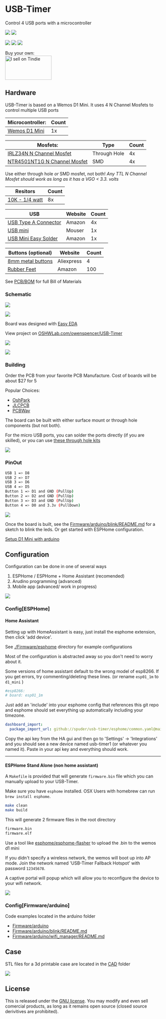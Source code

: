 # USB-Timer

Control 4 USB ports with a microcontroller

![](https://imgur.com/A2CsYek.png)
![](https://imgur.com/ROunWd5.png)

![](https://imgur.com/yNPN8Ie.png)
![](https://i.imgur.com/fN3Y8YD.png)
![](https://imgur.com/tp0hgIG.png)


Buy your own:   
<a href="https://www.tindie.com/stores/spuder/?ref=offsite_badges&utm_source=sellers_spuder&utm_medium=badges&utm_campaign=badge_medium"><img src="https://d2ss6ovg47m0r5.cloudfront.net/badges/tindie-mediums.png" alt="I sell on Tindie" width="150" height="78"></a>
## Hardware

USB-Timer is based on a Wemos D1 Mini. It uses 4 N Channel Mosfets to control multiple USB ports

| **Microcontroller**: | Count | 
| --- | --- |
| [Wemos D1 Mini](https://www.amazon.com/MakerFocus-NodeMcu-Development-ESP8266-Compatible/dp/B07KW54YSK) | 1x | 


| **Mosfets**: | Type | Count | 
| --- | --- | --- | 
| [IRLZ34N N Channel Mosfet ](https://www.amazon.com/BOJACK-IRLZ34N-IRLZ34NPBF-N-Channel-transistors/dp/B08L8S3154) |Through Hole| 4x|
| [NTR4501NT1G N Channel Mosfet](https://www.mouser.com/ProductDetail/863-NTR4501NT1G) |SMD | 4x |

Use either through hole _or_ SMD mosfet, not both!
*Any TTL N Channel Mosfet should work as long as it has a VGO < 3.3. volts*


| **Resitors**  | Count | 
| ---  | --- | 
| [10K - 1/4 watt](https://www.mouser.com/ProductDetail/Vishay-Beyschlag/MBA02040C1002FC100?qs=nlQjf3QnJCoHnMMMaOw%2FFA%3D%3D) | 8x | 

| **USB** | Website | Count |
| --- | --- | --- |
| [USB Type A Connector](https://www.amazon.com/gp/product/B00H51E7B0/ref=ewc_pr_img_3?smid=ATVPDKIKX0DER&psc=1) | Amazon | 4x | 
| [USB mini](https://www.mouser.com/ProductDetail/798-ZX62D-B-5PA830) | Mouser | 1x | 
| [USB Mini Easy Solder](https://www.amazon.com/Micro-Interface-Adapter-Breakout-Module/dp/B07B5ZDLJY/ref=sr_1_5?crid=1STON25BNGX2E&keywords=micro+usb+header&qid=1658890928&sprefix=micro+usb+header%2Caps%2C181&sr=8-5) | Amazon | 1x | 


| **Buttons (optional)** | Website | Count | 
| --- | --- | --- |
| [8mm metal buttons](https://www.aliexpress.com/item/3256801677651364.html?spm=a2g0o.productlist.0.0.169c62f1N2n2FT&algo_pvid=c18aeb60-fc17-4477-b9e9-b930d34a5b91&algo_exp_id=c18aeb60-fc17-4477-b9e9-b930d34a5b91-5&pdp_ext_f=%7B%22sku_id%22%3A%2212000017904710697%22%7D&pdp_npi=2%40dis%21USD%210.91%210.68%21%21%21%21%21%402101d8b516622380113308192e6a4d%2112000017904710697%21sea&curPageLogUid=412udmnHGEBC) | Aliexpress | 4
| [Rubber Feet](https://www.amazon.com/gp/product/B07G86DL1L/ref=ppx_yo_dt_b_asin_title_o00_s00?ie=UTF8&psc=1) | Amazon | 100| 

See [PCB/BOM](./PCB/BOM) for full Bill of Materials

### Schematic

![](https://imgur.com/e69g4XU.png)

![](https://imgur.com/ZkSwsCX.png)


Board was designed with [Easy EDA](https://easyeda.com/)

View project on [OSHWLab.com/owenspencer/USB-Timer](https://oshwlab.com/owenspencer/USB-Timer)

![](https://i.imgur.com/y102LIr.png)

![](https://i.imgur.com/PML6dVw.png)

### Building

Order the PCB from your favorite PCB Manufacture. Cost of boards will be about $27 for 5

Popular Choices: 
- [OshPark](https://oshpark.com/)
- [JLCPCB](https://jlcpcb.com/)
- [PCBWay](https://www.pcbway.com/)


The board can be built with either surface mount or through hole components (but not both). 

For the micro USB ports, you can solder the ports directly (if you are skilled), or you can use [these through hole kits](https://www.amazon.com/gp/product/B07KS1RPMP/ref=ewc_pr_img_2?smid=AB5D7200EYCEL&psc=1)

![](https://m.media-amazon.com/images/I/512k+5LeVmL._AC_SX679_.jpg)


### PinOut

```sh
USB 1 => D8 
USB 2 => D7
USB 3 => D6
USB 4 => D5
Button 1 => D1 and GND (PullUp)
Button 2 => D2 and GND (PullUp)
Button 3 => D3 and GND (PullUp)
Button 4 => D0 and 3.3v (PullDown)
```
![](https://imgur.com/kfg2NW0.png)

Once the board is built, see the [Firmware/arduino/blink/README.md](Firmware/arduino/blink/README.md]) for a sketch to blink the leds. Or get started with ESPHome configuration. 


[Setup D1 Mini with arduino](https://www.instructables.com/Programming-the-WeMos-Using-Arduino-SoftwareIDE/)  


## Configuration

Configuration can be done in one of several ways

1. ESPHome / ESPHome + Home Assistant (recomended)
2. Arudino programming (advanced)
3. Mobile app (advanced/ work in progress)

![](https://imgur.com/lSZCWdr.png)

### Config[ESPHome]

#### Home Assistant

Setting up with HomeAssistant is easy, just install the esphome extension, then click 'add device'. 

See [./Firmware/esphome](./Firmware/esphome/) directory for example configurations

Most of the configuration is abstracted away so you don't need to worry about it. 

Some versions of home assistant default to the wrong model of esp8266. If you get errors, try commenting/deleting these lines. (or rename `esp01_1m` to  `d1_mini` )

```bash
#esp8266:
# board: esp01_1m
```

Just add an 'include' into your esphome config that references this git repo and esphome should set everything up automatically including your timezone.

```yaml
dashboard_import:
  package_import_url: github://spuder/usb-timer/esphome/common.yaml@main
```

Copy the api key from the HA gui and then go to 'Settings' -> 'Integrations' and you should see a new device named usb-timer1 (or whatever you named it). Paste in your api key and everything should work. 

---

#### ESPHome Stand Alone (non home assistant)

A `Makefile` is provided that will generate `firmware.bin` file which you can manually upload to your USB-Timer. 

Make sure you have `esphome` installed. OSX Users with homebrew can run `brew install esphome`. 

```bash
make clean
make build
```

This will generate 2 firmware files in the root directory

```bash
firmware.bin
firmware.elf
```

Use a tool like [esphome/esphome-flasher](https://github.com/esphome/esphome-flasher) to upload the .bin to the wemos d1 mini

If you didn't specify a wireless network, the wemos will boot up into AP mode. Join the network named 'USB-Timer Fallback Hotspot' with password `12345678`. 

A captive portal will popup which will allow you to reconfigure the device to your wifi network. 

![](https://imgur.com/fE1KLrj.png)


### Config[Firmware/arduino]


Code examples located in the arduino folder

- [Firmware/arduino](./Firmware/arduino)  
- [Firmware/arduino/blink/README.md](arduino/blink/README.md])  
- [Firmware/arduino/wifi_manager/README.md](arduino/wifi_manager/README.md])  



## Case

STL files for a 3d printable case are located in the [CAD](./CAD/) folder

![](https://media.giphy.com/media/WjviqmvAURGXarPrWy/giphy.gif)


## License

This is released under the [GNU license](https://choosealicense.com/licenses/gpl-3.0/). 
You may modify and even sell comercial products, as long as it remains open source (closed source derivitives are prohibited). 
